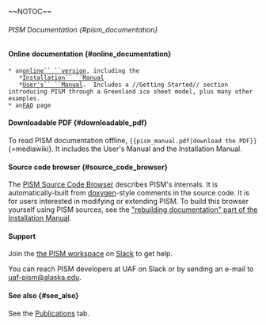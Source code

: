 \~\~NOTOC\~\~

###### PISM Documentation {#pism_documentation}

#### Online documentation {#online_documentation}

` * an `[`online`` ``version`](http://pism-docs.org/sphinx/)`, including the`\
`    * `[`Installation`` ``Manual`](http://pism-docs.org/sphinx/installation/)\
`    * `[`User's`` ``Manual`](http://pism-docs.org/sphinx/manual)`.  Includes a //Getting Started// section introducing PISM through a Greenland ice sheet model, plus many other examples.`\
` * an `[`FAQ`](faq)` page`

#### Downloadable PDF {#downloadable_pdf}

To read PISM documentation offline,
`{{pism_manual.pdf|download the PDF}}`{=mediawiki}. It includes the
User\'s Manual and the Installation Manual.

#### Source code browser {#source_code_browser}

The [PISM Source Code
Browser](http://www.pism-docs.org/doxy/html/index.html)
describes PISM\'s internals. It is automatically-built from
[doxygen](http://www.stack.nl/~dimitri/doxygen/)-style
comments in the source code. It is for users interested in modifying or
extending PISM. To build this browser yourself using PISM sources, see
the [\"rebuilding documentation\" part of the Installation
Manual](http://pism-docs.org/sphinx/installation/documentation.html).

#### Support

Join the [the PISM
workspace](https://join.slack.com/t/uaf-pism/shared_invite/enQtODc3Njc1ODg0ODM5LThmOTEyNjEwN2I3ZTU4YTc5OGFhNGMzOWQ1ZmUzMWUwZDAyMzRlMzBhZDg1NDY5MmQ1YWFjNDU4MDZiNTk3YmE)
on [Slack](https://www.slack.com) to get help.

You can reach PISM developers at UAF on Slack or by sending an e-mail to
[uaf-pism\@alaska.edu](uaf-pism@alaska.edu).

#### See also {#see_also}

See the [Publications](publications) tab.
